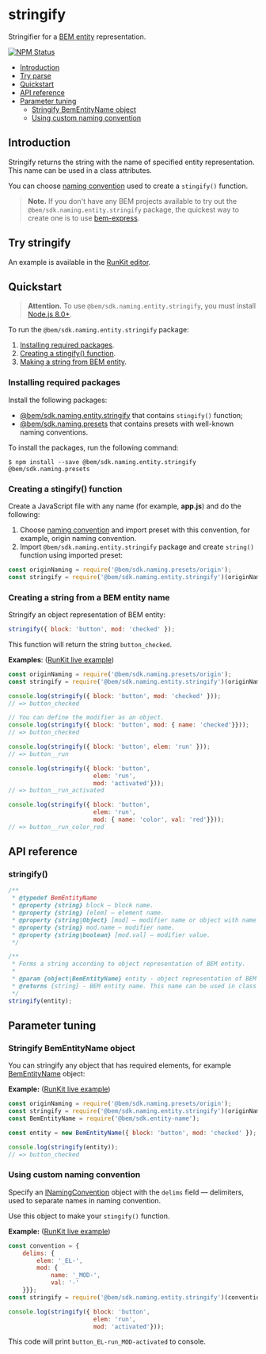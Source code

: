 # stringify

Stringifier for a [BEM entity](https://bem.info/methodology/key-concepts/#bem-entity) representation.

[![NPM Status][npm-img]][npm]

[npm]:          https://www.npmjs.org/package/@bem/sdk.naming.entity.stringify
[npm-img]:      https://img.shields.io/npm/v/@bem/sdk.naming.entity.stringify.svg

* [Introduction](#introduction)
* [Try parse](#try-parse)
* [Quickstart](#quickstart)
* [API reference](#api-reference)
* [Parameter tuning](#parameter-tuning)
    * [Stringify BemEntityName object](#stringify-bementityname-object)
    * [Using custom naming convention](#using-custom-naming-convention)

## Introduction

Stringify returns the string with the name of specified entity representation. This name can be used in a class attributes.

You can choose [naming convention](https://en.bem.info/methodology/naming-convention/) used to create a `stingify()` function.

> **Note.** If you don't have any BEM projects available to try out the `@bem/sdk.naming.entity.stringify` package, the quickest way to create one is to use [bem-express](https://github.com/bem/bem-express).

## Try stringify

An example is available in the [RunKit editor](https://runkit.com/migs911/how-bem-sdk-naming-entity-stringify-works).

## Quickstart

> **Attention.** To use `@bem/sdk.naming.entity.stringify`, you must install [Node.js 8.0+](https://nodejs.org/en/download/).

To run the `@bem/sdk.naming.entity.stringify` package:

1. [Installing required packages](#install-packages).
3. [Creating a stingify() function](#creating-a-stringify-function).
4. [Making a string from BEM entity](#stringify-bem-entity).

### Installing required packages

Install the following packages:

* [@bem/sdk.naming.entity.stringify](https://www.npmjs.org/package/@bem/sdk.naming.entity.stringify) that contains `stingify()` function;
* [@bem/sdk.naming.presets](https://www.npmjs.com/package/@bem/sdk.naming.presets) that contains presets with well-known naming conventions.

To install the packages, run the following command:

```
$ npm install --save @bem/sdk.naming.entity.stringify @bem/sdk.naming.presets
```

### Creating a stingify() function

Create a JavaScript file with any name (for example, **app.js**) and do the following:

1. Choose [naming convention](https://bem.info/methodology/naming-convention/) and import preset with this convention, for example, origin naming convention.
1. Import `@bem/sdk.naming.entity.stringify` package and create `string()` function using imported preset:

```js
const originNaming = require('@bem/sdk.naming.presets/origin');
const stringify = require('@bem/sdk.naming.entity.stringify')(originNaming);
```

### Creating a string from a BEM entity name

Stringify an object representation of BEM entity:

```js
stringify({ block: 'button', mod: 'checked' });
```

This function will return the string `button_checked`.

**Examples**: ([RunKit live example](https://runkit.com/migs911/stringify-quickst-using-origin-naming-convention))

```js
const originNaming = require('@bem/sdk.naming.presets/origin');
const stringify = require('@bem/sdk.naming.entity.stringify')(originNaming);

console.log(stringify({ block: 'button', mod: 'checked' }));
// => button_checked

// You can define the modifier as an object.
console.log(stringify({ block: 'button', mod: { name: 'checked'}}));
// => button_checked

console.log(stringify({ block: 'button', elem: 'run' }));
// => button__run

console.log(stringify({ block: 'button',
                        elem: 'run',
                        mod: 'activated'}));
// => button__run_activated

console.log(stringify({ block: 'button',
                        elem: 'run',
                        mod: { name: 'color', val: 'red'}}));
// => button__run_color_red
```

## API reference

### stringify()

```js
/**
 * @typedef BemEntityName
 * @property {string} block — block name.
 * @property {string} [elem] — element name.
 * @property {string|Object} [mod] — modifier name or object with name and value.
 * @property {string} mod.name — modifier name.
 * @property {string|boolean} [mod.val] — modifier value.
 */

/**
 * Forms a string according to object representation of BEM entity.
 *
 * @param {object|BemEntityName} entity - object representation of BEM entity.
 * @returns {string} - BEM entity name. This name can be used in class attributes.
 */
stringify(entity);
```

## Parameter tuning

### Stringify BemEntityName object

You can stringify any object that has required elements, for example [BemEntityName](https://github.com/bem/bem-sdk/tree/master/packages/entity-name) object:

**Example:** ([RunKit live example](https://runkit.com/migs911/usage-examples-stringify-bementityname-object))

```js
const originNaming = require('@bem/sdk.naming.presets/origin');
const stringify = require('@bem/sdk.naming.entity.stringify')(originNaming);
const BemEntityName = require('@bem/sdk.entity-name');

const entity = new BemEntityName({ block: 'button', mod: 'checked' });

console.log(stringify(entity));
// => button_checked
```


### Using custom naming convention

Specify an [INamingConvention](https://github.com/bem/bem-sdk/blob/master/packages/naming.presets/index.d.ts#L10) object with the `delims` field — delimiters, used to separate names in naming convention.

Use this object to make your `stingify()` function.

**Example:** ([RunKit live example](https://runkit.com/migs911/stringify-usage-examples-custom-naming-convention))

```js
const convention = {
    delims: {
        elem: '_EL-',
        mod: {
            name: '_MOD-',
            val: '-'
    }}};
const stringify = require('@bem/sdk.naming.entity.stringify')(convention);

console.log(stringify({ block: 'button',
                        elem: 'run',
                        mod: 'activated'}));
```

This code will print `button_EL-run_MOD-activated` to console.
